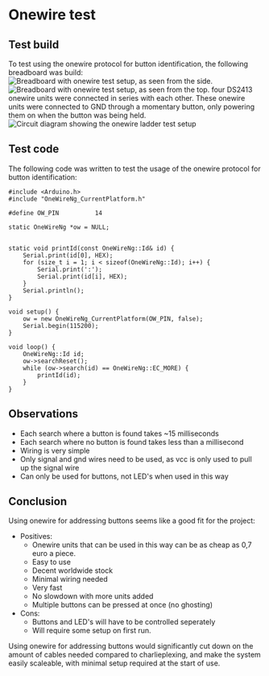 # Onewire test

## Test build
To test using the onewire protocol for button identification, the following breadboard was build:  
![Breadboard with onewire test setup, as seen from the side.](https://github.com/HydacDK/New-Warehouse-Lables/blob/Prototype4/images/onewire_breadboard_side.jpg)
![Breadboard with onewire test setup, as seen from the top.](https://github.com/HydacDK/New-Warehouse-Lables/blob/Prototype4/images/onewire_breadboard_top.jpg)
four DS2413 onewire units were connected in series with  each other. These onewire units were connected to GND through a momentary button, only powering them on when the button was being held.  
![Circuit diagram showing the onewire ladder test setup](https://github.com/HydacDK/New-Warehouse-Lables/blob/Prototype4/images/onewire_circuit.jpg)

## Test code
The following code was written to test the usage of the onewire protocol for button identification:  
    
    #include <Arduino.h>
    #include "OneWireNg_CurrentPlatform.h"

    #define OW_PIN          14

    static OneWireNg *ow = NULL;


    static void printId(const OneWireNg::Id& id) {
        Serial.print(id[0], HEX);
        for (size_t i = 1; i < sizeof(OneWireNg::Id); i++) {
            Serial.print(':');
            Serial.print(id[i], HEX);
        }
        Serial.println();
    }

    void setup() {
        ow = new OneWireNg_CurrentPlatform(OW_PIN, false);
        Serial.begin(115200);
    }

    void loop() {
        OneWireNg::Id id;
        ow->searchReset();
        while (ow->search(id) == OneWireNg::EC_MORE) {
            printId(id);
        }
    }

## Observations

 - Each search where a button is found takes ~15 milliseconds
 - Each search where no button is found takes less than a millisecond
 - Wiring is very simple
 - Only signal and gnd wires need to be used, as vcc is only used to pull up the signal wire
 - Can only be used for buttons, not LED's when used in this way

## Conclusion
Using onewire for addressing buttons seems like a good fit for the project:

 - Positives:
	 - Onewire units that can be used in this way can be as cheap as 0,7 euro a piece.
	 - Easy to use
	 - Decent worldwide stock
	 - Minimal wiring needed
	 - Very fast
	 - No slowdown with more units added
	 - Multiple buttons can be pressed at once (no ghosting)
- Cons:
	- Buttons and LED's will have to be controlled seperately
	- Will require some setup on first run.

Using onewire for addressing buttons would significantly cut down on the amount of cables needed compared to charlieplexing, and make the system easily scaleable, with minimal setup required at the start of use.

